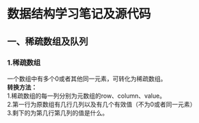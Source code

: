 # 数据结构学习笔记及源代码

## 一、稀疏数组及队列
### 1.稀疏数组
一个数组中有多个0或者其他同一元素，可转化为稀疏数组。  
**转换方法：**  
1.稀疏数组的每一列分别为元数组的row、column、value。  
2.第一行为原数组有几行几列以及有几个有效值（不为0或者同一元素）  
3.剩下的为第几行第几列的值是什么。  
